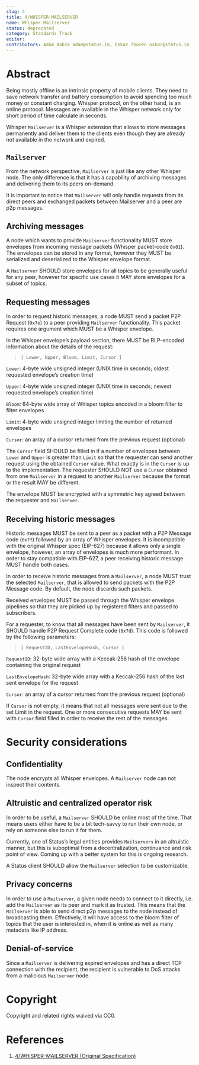 ```yaml
---
slug: 4
title: 4/WHISPER-MAILSERVER
name: Whisper Mailserver
status: deprecated
category: Standards Track
editor: 
contributors: Adam Babik adam@status.im, Oskar Thorén oskar@status.im (alphabetical order)
---
```


# Abstract
Being mostly offline is an intrinsic property of mobile clients. They need to save network transfer and battery 
consumption to avoid spending too much money or constant charging. 
Whisper protocol, on the other hand, is an online protocol. 
Messages are available in the Whisper network only for short period of time calculate in seconds.

Whisper `Mailserver` is a Whisper extension that allows to store messages permanently and deliver 
them to the clients even though they are already not available in the network and expired.

## `Mailserver`
From the network perspective, `Mailserver` is just like any other Whisper node. 
The only difference is that it has a capability of archiving messages and delivering them to its peers on-demand.

It is important to notice that `Mailserver` will only handle requests from its direct peers and exchanged 
packets between Mailserver and a peer are p2p messages.

## Archiving messages
A node which wants to provide `Mailserver` functionality MUST store envelopes from incoming message packets (Whisper packet-code `0x01`).
The envelopes can be stored in any format, however 
they MUST be serialized and deserialized to the Whisper envelope format.

A `Mailserver` SHOULD store envelopes for all topics to be generally useful for any peer, however 
for specific use cases it MAY store envelopes for a subset of topics.

## Requesting messages
In order to request historic messages, a node MUST send a packet P2P Request (`0x7e`) to a peer providing `Mailserver` functionality. 
This packet requires one argument which MUST be a Whisper envelope.

In the Whisper envelope’s payload section, there MUST be RLP-encoded information about the details of the request:

> `[ Lower, Upper, Bloom, Limit, Cursor ]`

`Lower`: 4-byte wide unsigned integer (UNIX time in seconds; oldest requested envelope’s creation time)

`Upper`: 4-byte wide unsigned integer (UNIX time in seconds; newest requested envelope’s creation time)

`Bloom`: 64-byte wide array of Whisper topics encoded in a bloom filter to filter envelopes

`Limit`: 4-byte wide unsigned integer limiting the number of returned envelopes

`Cursor`: an array of a cursor returned from the previous request (optional)

The `Cursor` field SHOULD be filled in if a number of envelopes between `Lower` and `Upper` is greater than `Limit` so that 
the requester can send another request using the obtained `Cursor` value. 
What exactly is in the `Cursor` is up to the implementation. 
The requester SHOULD NOT use a `Cursor` obtained from one `Mailserver` in a request to another `Mailserver` because 
the format or the result MAY be different.

The envelope MUST be encrypted with a symmetric key agreed between the requester and `Mailserver`.

## Receiving historic messages
Historic messages MUST be sent to a peer as a packet with a P2P Message code (`0x7f`) followed by an array of Whisper envelopes. 
It is incompatible with the original Whisper spec (EIP-627) because it allows only a single envelope, however, 
an array of envelopes is much more performant. 
In order to stay compatible with EIP-627, a peer receiving historic message MUST handle both cases.

In order to receive historic messages from a `Mailserver`, a node MUST trust the selected `Mailserver`, 
that is allowed to send packets with the P2P Message code. 
By default, the node discards such packets.

Received envelopes MUST be passed through the Whisper envelope pipelines so that they are picked up by registered filters and passed 
to subscribers.

For a requester, to know that all messages have been sent by `Mailserver`, 
it SHOULD handle P2P Request Complete code (`0x7d`). 
This code is followed by the following parameters:

> `[ RequestID, LastEnvelopeHash, Cursor ]`

`RequestID`: 32-byte wide array with a Keccak-256 hash of the envelope containing the original request

`LastEnvelopeHash`: 32-byte wide array with a Keccak-256 hash of the last sent envelope for the request

`Cursor`: an array of a cursor returned from the previous request (optional)

If `Cursor` is not empty, it means that not all messages were sent due to the set Limit in the request. 
One or more consecutive requests MAY be sent with `Cursor` field filled in order to receive the rest of the messages.

# Security considerations
## Confidentiality
The node encrypts all Whisper envelopes. 
A `Mailserver` node can not inspect their contents.

## Altruistic and centralized operator risk
In order to be useful, a `Mailserver` SHOULD be online most of the time. 
That means users either have to be a bit tech-savvy to run their own node, or rely on someone else to run it for them.

Currently, one of Status’s legal entities provides `Mailservers` in an altruistic manner, but this 
is suboptimal from a decentralization, continuance and risk point of view. 
Coming up with a better system for this is ongoing research.

A Status client SHOULD allow the `Mailserver` selection to be customizable.

## Privacy concerns
In order to use a `Mailserver`, a given node needs to connect to it directly, i.e. 
add the `Mailserver` as its peer and mark it as trusted. 
This means that the `Mailserver` is able to send direct p2p messages to the node instead of broadcasting them. 
Effectively, it will have access to the bloom filter of topics that the user is interested in, when it is online as well as many metadata like IP address.

## Denial-of-service
Since a `Mailserver` is delivering expired envelopes and has a direct TCP connection with the recipient, 
the recipient is vulnerable to DoS attacks from a malicious `Mailserver` node.

# Copyright
Copyright and related rights waived via CC0.

# References
1. [4/WHISPER-MAILSERVER (Original Specification)](https://github.com/status-im/specs/blob/master/docs/spec/4-whisper-mailserver.md)

